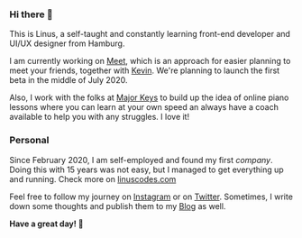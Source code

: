 ### Hi there 👋

This is Linus, a self-taught and constantly learning front-end developer and UI/UX designer from Hamburg. 

I am currently working on [Meet](https://themeetapp.de), which is an approach for easier planning to meet your friends, together with [Kevin](https://github.com/schaefkn). We're planning to launch the first beta in the middle of July 2020.

Also, I work with the folks at [Major Keys](https://majorkeys.de) to build up the idea of online piano lessons where you can learn at your own speed an always have a coach available to help you with any struggles. I love it!

### Personal

Since February 2020, I am self-employed and found my first _company_. Doing this with 15 years was not easy, but I managed to get everything up and running. Check more on [linuscodes.com](https://linuscodes.com)

Feel free to follow my journey on [Instagram](https://instagram.com/linuscodes) or on [Twitter](https://twitter.com/linuscodes). Sometimes, I write down some thoughts and publish them to my [Blog](https://blog.linuscodes.com) as well.

**Have a great day! 🤩**

<!--
**linuscodes/linuscodes** is a ✨ _special_ ✨ repository because its `README.md` (this file) appears on your GitHub profile.

Here are some ideas to get you started:

- 🔭 I’m currently working on ...
- 🌱 I’m currently learning ...
- 👯 I’m looking to collaborate on ...
- 🤔 I’m looking for help with ...
- 💬 Ask me about ...
- 📫 How to reach me: ...
- 😄 Pronouns: ...
- ⚡ Fun fact: ...
-->
